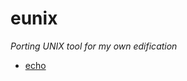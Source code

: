 # eunix

*Porting UNIX tool for my own edification*

- [echo][echo.pdf]


<!-- Named Links -->

[echo.pdf]: https://yurrriq.github.io/eunix/echo.pdf
